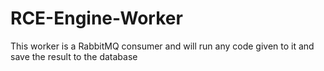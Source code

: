 # RCE-Engine-Worker
This worker is a RabbitMQ consumer and will run any code given to it and save the result to the database
